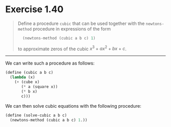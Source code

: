 # Exercise 1.40

> Define a procedure `cubic` that can be used together with the `newtons-method` procedure in expressions of the form
> ```scheme
>   (newtons-method (cubic a b c) 1)
> ```
> to approximate zeros of the cubic $x^3 + ax^2 + bx + c$.

---

We can write such a procedure as follows:
```scheme
(define (cubic a b c)
  (lambda (x)
    (+ (cube x)
       (* a (square x))
       (* b x)
       c)))
```
We can then solve cubic equations with the following procedure:
```scheme
(define (solve-cubic a b c)
  (newtons-method (cubic a b c) 1.))
```
